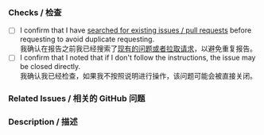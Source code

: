 <!--
  New Feature or Bug Fix Pull Request
    新功能或错误修复拉取请求
  Implement an idea for this project or implement a bug fix to help us improve.
    为本项目实现一个想法或修复一个错误，以帮助我们改进。

  Insert "[Enhancement] " or "[Bug] " before the first word in the title.
    在标题的第一个词前插入「[Enhancement] 」或「[Bug]」。
  Note that the PR may be closed directly if you do not follow the instructions.
    请注意，如果不按说明操作，拉取请求可能会被直接关闭。
-->

### Checks / 检查

<!-- 
  Please check that you have done the following things before submitting a pull request.
    在提交请求之前，请检查您是否已完成以下操作。
  
  Set [ ] to [X]
    将 [ ]设置为 [X]
-->

- [ ] I confirm that I have [searched for existing issues / pull requests](https://github.com/cnlimiter/McBot/issues?q=) before requesting to avoid duplicate requesting.  
      我确认在报告之前我已经搜索了[现有的问题或者拉取请求](https://github.com/cnlimiter/McBot/issues?q=)，以避免重复报告。
- [ ] I confirm that I noted that if I don't follow the instructions, the issue may be closed directly.  
      我确认我已经检查，如果我不按照说明进行操作，该问题可能会被直接关闭。

### Related Issues / 相关的 GitHub 问题

<!--
  Any GitHub issues related to this PR? If not, please fill in "N/A".
    是否有与此拉取请求相关的任何 GitHub 问题？如果没有，请填写「N/A」。
  
  Example: Fix #ISSUE-NUMBER
    示例：修复 #问题编号
-->

### Description / 描述

<!--
  For Bug Fix Pull Request:
    用于错误修复的拉取请求：
  Please tell us what bug have you fixed with a clear and detailed description, add screenshots to help explain.
    请告诉我们您修复了哪些错误，并提供清晰详细的描述，并添加截图以帮助解释。
  
  For New Feature Pull Request:
    用于新功能的拉取请求：
  What new feature or change have you added? What does it improve? Please tell us what the new feature or change is with a clear and detailed description, add screenshots to help explain if possible.
    您添加了哪些新功能或更改？它有什么改善？请告诉我们新功能或更改是什么，并提供清晰详细的描述，如果可能，请添加截图以帮助解释。
-->
